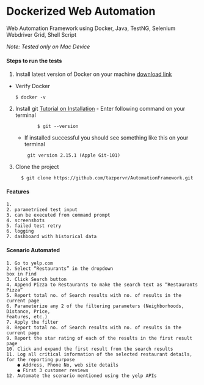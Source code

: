 # Dockerized Web Automation
Web Automation Framework using Docker, Java, TestNG, Selenium Webdriver Grid, Shell Script

*Note: Tested only on Mac Device*

#### Steps to run the tests
   1. Install latest version of Docker on your machine [download link](https://www.docker.com/docker-mac)
   - Verify Docker
         
         $ docker -v
   2. Install git [Tutorial on Installation](https://gist.github.com/derhuerst/1b15ff4652a867391f03)
           - Enter following command on your terminal
            
                  $ git --version
                   
       - If installed successful you should see something like this on your terminal
              
              git version 2.15.1 (Apple Git-101)
   3. Clone the project
        
            $ git clone https://github.com/tazpervr/AutomationFramework.git              

#### Features
    1. 
    2. parametrized test input
    3. can be executed from command prompt
    4. screenshots 
    5. failed test retry
    6. logging
    7. dashboard with historical data

#### Scenario Automated
    1. Go to yelp.com
    2. Select “Restaurants” in the dropdown
    box in Find
    3. Click Search button
    4. Append Pizza to Restaurants to make the search text as “Restaurants Pizza”
    5. Report total no. of Search results with no. of results in the current page
    6. Parameterize any 2 of the filtering parameters (Neighborhoods, Distance, Price,
    Features, etc.)
    7. Apply the filter
    8. Report total no. of Search results with no. of results in the current page
    9. Report the star rating of each of the results in the first result page
    10. Click and expand the first result from the search results
    11. Log all critical information of the selected restaurant details, for the reporting purpose
        ● Address, Phone No, web site details
        ● First 3 customer reviews
    12. Automate the scenario mentioned using the yelp APIs